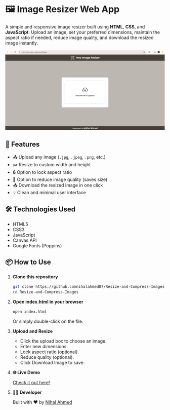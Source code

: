 # 🖼️ Image Resizer Web App

A simple and responsive image resizer built using **HTML**, **CSS**, and **JavaScript**. Upload an image, set your preferred dimensions, maintain the aspect ratio if needed, reduce image quality, and download the resized image instantly.

![Preview](preview.png) <!-- Optional: Replace with your own screenshot -->

## 🚀 Features

- 📤 Upload any image (`.jpg`, `.jpeg`, `.png`, etc.)
- ✂️ Resize to custom width and height
- 🔒 Option to lock aspect ratio
- 🧪 Option to reduce image quality (saves size)
- 📥 Download the resized image in one click
- 💡 Clean and minimal user interface

## 🛠️ Technologies Used

- HTML5
- CSS3
- JavaScript
- Canvas API
- Google Fonts (Poppins)

## 📦 How to Use

1. **Clone this repository**
   ```bash
   git clone https://github.comnihalahmed07/Resize-and-Compress-Images.git
   cd Resize-and-Compress-Images
   ```

2. **Open index.html in your browser**
   
   ```bash
   open index.html
   ```
   Or simply double-click on the file.

3. **Upload and Resize**

   - Click the upload box to choose an image.
   - Enter new dimensions.
   - Lock aspect ratio (optional).
   - Reduce quality (optional).
   - Click Download Image to save.

4. **🌐 Live Demo**
   
   [Check it out here!](https://neo-resize-compress.netlify.app/)

5. **🧑‍💻 Developer**

   Built with ❤️ by [Nihal Ahmed](https://nihalahmed.in/)

